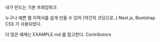 내가 만드는 기본 프레임워크

누구나 예쁜 웹 이력서를 쉽게 만들 수 있어 (약간의 코딩으로..)
Next.js, Bootstrap CSS 가 사용되었다.

더 많은 예제는 EXAMPLE.md 를 참고한다.
Contributors
